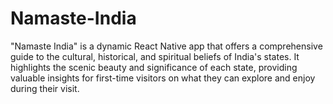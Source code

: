 # Namaste-India
 "Namaste India" is a dynamic React Native app that offers a comprehensive guide to the cultural, historical, and spiritual beliefs of India's states. It highlights the scenic beauty and significance of each state, providing valuable insights for first-time visitors on what they can explore and enjoy during their visit.
